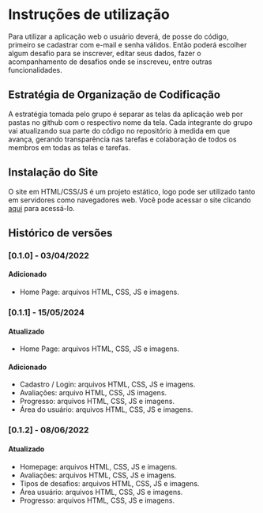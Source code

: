# Instruções de utilização

Para utilizar a aplicação web o usuário deverá, de posse do código, primeiro se cadastrar com e-mail e senha válidos. Então poderá escolher algum desafio para se inscrever, editar seus dados, fazer o acompanhamento de desafios onde se inscreveu, entre outras funcionalidades.

## Estratégia de Organização de Codificação

A estratégia tomada pelo grupo é separar as telas da aplicação web por pastas no github com o respectivo nome da tela. Cada integrante do grupo vai atualizando sua parte do código no repositório à medida em que avança, gerando transparência nas tarefas e colaboração de todos os membros em todas as telas e tarefas.

## Instalação do Site

O site em HTML/CSS/JS é um projeto estático, logo pode ser utilizado tanto em servidores como navegadores web. Você pode acessar o site clicando <a href="pmv-ads-2024-e1-proj-web-t15-desafio-evolutivo.vercel.app">aqui</a> para acessá-lo. 

## Histórico de versões

### [0.1.0] - 03/04/2022
#### Adicionado
- Home Page: arquivos HTML, CSS, JS e imagens.

### [0.1.1] - 15/05/2024
#### Atualizado
- Home Page: arquivos HTML, CSS, JS e imagens.

#### Adicionado
- Cadastro / Login: arquivos HTML, CSS, JS e imagens.
- Avaliações: arquivo HTML, CSS, JS imagens.
- Progresso: arquivos HTML, CSS, JS e imagens.
- Área do usuário: arquivos HTML, CSS, JS e imagens.

### [0.1.2] - 08/06/2022
#### Atualizado
- Homepage: arquivos HTML, CSS, JS e imagens.
- Avaliações: arquivos HTML, CSS, JS e imagens.
- Tipos de desafios: arquivos HTML, CSS, JS e imagens.
- Área usuário: arquivos HTML, CSS, JS e imagens.
- Progresso: arquivos HTML, CSS, JS e imagens.

